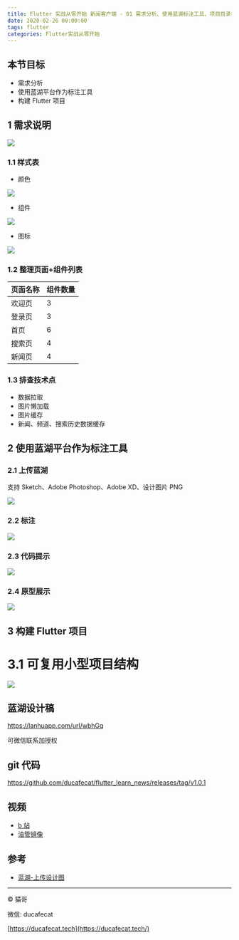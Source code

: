 ```yaml
---
title: Flutter 实战从零开始 新闻客户端 - 01 需求分析、使用蓝湖标注工具、项目目录构建
date: 2020-02-26 00:00:00
tags: flutter
categories: Flutter实战从零开始
---
```


## 本节目标

- 需求分析
- 使用蓝湖平台作为标注工具
- 构建 Flutter 项目

## 1 需求说明

![](2020-02-27-10-31-41.png)

### 1.1 样式表

- 颜色

![](2020-02-26-17-52-10.png)

- 组件

![](2020-02-26-17-59-36.png)

- 图标

![](2020-02-27-10-03-03.png)

### 1.2 整理页面+组件列表

| 页面名称 | 组件数量 |
| -------- | -------- |
| 欢迎页   | 3        |
| 登录页   | 3        |
| 首页     | 6        |
| 搜索页   | 4        |
| 新闻页   | 4        |

### 1.3 排查技术点

- 数据拉取
- 图片懒加载
- 图片缓存
- 新闻、频道、搜索历史数据缓存

## 2 使用蓝湖平台作为标注工具

### 2.1 上传蓝湖

支持 Sketch、Adobe Photoshop、Adobe XD、设计图片 PNG

![](2020-02-27-10-05-23.png)

### 2.2 标注

![](2020-02-27-10-32-17.png)

### 2.3 代码提示

![](2020-02-27-10-33-19.png)

### 2.4 原型展示

![](2020-02-27-11-03-37.png)

## 3 构建 Flutter 项目

# 3.1 可复用小型项目结构

![](2020-02-27-10-59-10.png)

## 蓝湖设计稿

https://lanhuapp.com/url/wbhGq

可微信联系加授权

## git 代码

https://github.com/ducafecat/flutter_learn_news/releases/tag/v1.0.1

## 视频

- [b 站](https://www.bilibili.com/video/av92158011/)
- [油管镜像](https://youtu.be/Uucg6GGGBsY)

## 参考

- [蓝湖-上传设计图](https://lanhuapp.com/cms/#/sos)

---

© 猫哥

微信: ducafecat

[https://ducafecat.tech](https://ducafecat.tech/)
